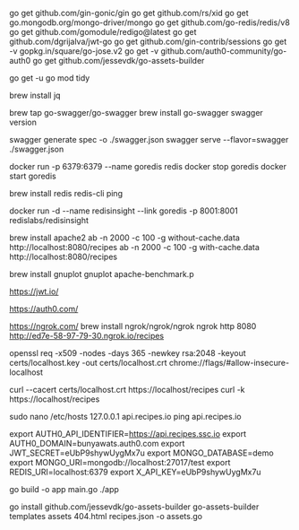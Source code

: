 go get github.com/gin-gonic/gin
go get github.com/rs/xid
go get go.mongodb.org/mongo-driver/mongo
go get github.com/go-redis/redis/v8
go get github.com/gomodule/redigo@latest
go get github.com/dgrijalva/jwt-go
go get github.com/gin-contrib/sessions
go get -v gopkg.in/square/go-jose.v2
go get -v github.com/auth0-community/go-auth0
go get github.com/jessevdk/go-assets-builder

go get -u
go mod tidy

brew install jq

brew tap go-swagger/go-swagger
brew install go-swagger
swagger version

swagger generate spec -o ./swagger.json
swagger serve --flavor=swagger ./swagger.json

docker run -p 6379:6379 --name goredis redis
docker stop goredis
docker start goredis

brew install redis
redis-cli ping

docker run -d --name redisinsight --link goredis -p 8001:8001 redislabs/redisinsight

brew install apache2
ab -n 2000 -c 100 -g without-cache.data http://localhost:8080/recipes
ab -n 2000 -c 100 -g with-cache.data http://localhost:8080/recipes

brew install gnuplot
gnuplot apache-benchmark.p

https://jwt.io/

https://auth0.com/

https://ngrok.com/
brew install ngrok/ngrok/ngrok
ngrok http 8080
http://ed7e-58-97-79-30.ngrok.io/recipes

openssl req -x509 -nodes -days 365 -newkey rsa:2048 -keyout certs/localhost.key -out certs/localhost.crt
chrome://flags/#allow-insecure-localhost

curl --cacert certs/localhost.crt https://localhost/recipes
curl -k https://localhost/recipes

sudo nano /etc/hosts
127.0.0.1 api.recipes.io
ping api.recipes.io


export AUTH0_API_IDENTIFIER=https://api.recipes.ssc.io
export AUTH0_DOMAIN=bunyawats.auth0.com
export JWT_SECRET=eUbP9shywUygMx7u
export MONGO_DATABASE=demo
export MONGO_URI=mongodb://localhost:27017/test
export REDIS_URI=localhost:6379
export X_API_KEY=eUbP9shywUygMx7u

go build -o app main.go
./app

go install github.com/jessevdk/go-assets-builder
go-assets-builder templates assets 404.html recipes.json -o assets.go

